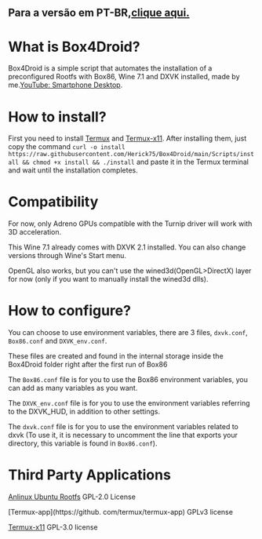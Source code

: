 ## Para a versão em PT-BR,[clique aqui.](Box4Droid/READMEPT-BR.md)

# What is Box4Droid?  

Box4Droid is a simple script that automates the installation of a preconfigured Rootfs with Box86, Wine 7.1 and DXVK installed, made by me.[YouTube: Smartphone Desktop](https://youtube.com/@smartphonedesktop4229 ).  

# How to install?  

First you need to install [Termux](https://f-droid.org/en/packages/com.termux) and [Termux-x11](https://github.com/termux/termux-x11/actions/runs/4385798707).  After installing them, just copy the command `curl -o install https://raw.githubusercontent.com/Herick75/Box4Droid/main/Scripts/install && chmod +x install && ./install` and paste it in the Termux terminal and wait until the installation completes.  

# Compatibility 

For now, only Adreno GPUs compatible with the Turnip driver will work with 3D acceleration.  

This Wine 7.1 already comes with DXVK 2.1 installed.  You can also change versions through Wine's Start menu.  

OpenGL also works, but you can't use the wined3d(OpenGL>DirectX) layer for now (only if you want to manually install the wined3d dlls).  

# How to configure?  

You can choose to use environment variables, there are 3 files, `dxvk.conf`, `Box86.conf` and `DXVK_env.conf`. 

These files are created and found in the internal storage inside the Box4Droid folder right after the first run of Box86

The `Box86.conf` file is for you to use the Box86 environment variables, you can add as many variables as you want.  

The `DXVK_env.conf` file is for you to use the environment variables referring to the DXVK_HUD, in addition to other settings.  

The `dxvk.conf` file is for you to use the environment variables related to dxvk (To use it, it is necessary to uncomment the line that exports your directory, this variable is found in `Box86.conf`).  

# Third Party Applications 

[Anlinux Ubuntu Rootfs](https://github.com/EXALAB/Anlinux-Resources/tree/master/Rootfs/Ubuntu/arm64) GPL-2.0 License 

[Termux-app](https://github. com/termux/termux-app) GPLv3 license 

[Termux-x11](https://github.com/termux/termux-x11) GPL-3.0 license

